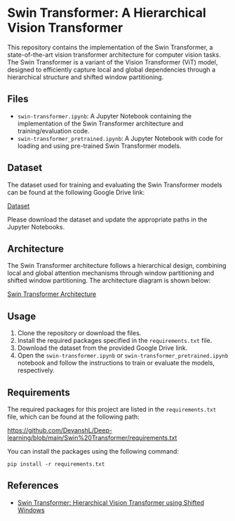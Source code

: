 # Swin Transformer: A Hierarchical Vision Transformer

This repository contains the implementation of the Swin Transformer, a state-of-the-art vision transformer architecture for computer vision tasks. The Swin Transformer is a variant of the Vision Transformer (ViT) model, designed to efficiently capture local and global dependencies through a hierarchical structure and shifted window partitioning.

## Files

- `swin-transformer.ipynb`: A Jupyter Notebook containing the implementation of the Swin Transformer architecture and training/evaluation code.
- `swin-transformer_pretrained.ipynb`: A Jupyter Notebook with code for loading and using pre-trained Swin Transformer models.

## Dataset

The dataset used for training and evaluating the Swin Transformer models can be found at the following Google Drive link:

[Dataset](https://drive.google.com/drive/folders/19dRMuuGBtguy2JAtmF7JxEE2Mnq241iy)

Please download the dataset and update the appropriate paths in the Jupyter Notebooks.

## Architecture

The Swin Transformer architecture follows a hierarchical design, combining local and global attention mechanisms through window partitioning and shifted window partitioning. The architecture diagram is shown below:

[Swin Transformer Architecture](https://github.com/DevanshL/Deep-learning/blob/main/Swin%20Transformer/image/swin-transformer.png)


## Usage

1. Clone the repository or download the files.
2. Install the required packages specified in the `requirements.txt` file.
3. Download the dataset from the provided Google Drive link.
4. Open the `swin-transformer.ipynb` or `swin-transformer_pretrained.ipynb` notebook and follow the instructions to train or evaluate the models, respectively.

## Requirements

The required packages for this project are listed in the `requirements.txt` file, which can be found at the following path:

https://github.com/DevanshL/Deep-learning/blob/main/Swin%20Transformer/requirements.txt

You can install the packages using the following command:

```
pip install -r requirements.txt
```

## References

- [Swin Transformer: Hierarchical Vision Transformer using Shifted Windows](https://arxiv.org/abs/2103.14030)

